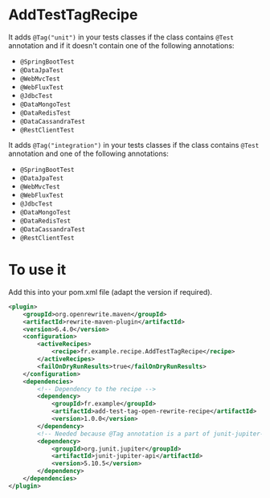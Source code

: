 # AddTestTagRecipe

It adds `@Tag("unit")` in your tests classes if the class contains `@Test` annotation and if it doesn't 
contain one of the following annotations:

* `@SpringBootTest`
* `@DataJpaTest`
* `@WebMvcTest`
* `@WebFluxTest`
* `@JdbcTest`
* `@DataMongoTest`
* `@DataRedisTest`
* `@DataCassandraTest`
* `@RestClientTest`

It adds `@Tag("integration")` in your tests classes if the class contains `@Test` annotation and one of the following
annotations:

* `@SpringBootTest`
* `@DataJpaTest`
* `@WebMvcTest`
* `@WebFluxTest`
* `@JdbcTest`
* `@DataMongoTest`
* `@DataRedisTest`
* `@DataCassandraTest`
* `@RestClientTest`


# To use it

Add this into your pom.xml file (adapt the version if required).

```xml
<plugin>
    <groupId>org.openrewrite.maven</groupId>
    <artifactId>rewrite-maven-plugin</artifactId>
    <version>6.4.0</version>
    <configuration>
        <activeRecipes>
            <recipe>fr.example.recipe.AddTestTagRecipe</recipe>
        </activeRecipes>
        <failOnDryRunResults>true</failOnDryRunResults>
    </configuration>
    <dependencies>
        <!-- Dependency to the recipe -->
        <dependency>
            <groupId>fr.example</groupId>
            <artifactId>add-test-tag-open-rewrite-recipe</artifactId>
            <version>1.0.0</version>
        </dependency>
        <!-- Needed because @Tag annotation is a part of junit-jupiter-api -->
        <dependency>
            <groupId>org.junit.jupiter</groupId>
            <artifactId>junit-jupiter-api</artifactId>
            <version>5.10.5</version>
        </dependency>
    </dependencies>
</plugin>
```
